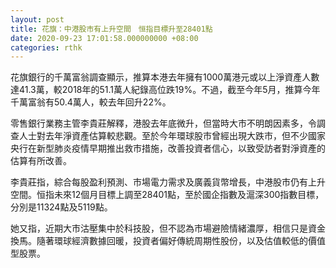 ```yaml
---
layout: post
title: 花旗：中港股市有上升空間　恒指目標升至28401點
date: 2020-09-23 17:01:58.000000000 +08:00
categories: rthk
---
```


花旗銀行的千萬富翁調查顯示，推算本港去年擁有1000萬港元或以上淨資產人數達41.3萬，較2018年的51.1萬人紀錄高位跌19%。不過，截至今年5月，推算今年千萬富翁有50.4萬人，較去年回升22%。

零售銀行業務主管李貴莊解釋，港股去年底微升，但當時大市不明朗因素多，令調查人士對去年淨資產估算較悲觀。至於今年環球股市曾經出現大跌市，但不少國家央行在新型肺炎疫情早期推出救市措施，改善投資者信心，以致受訪者對淨資產的估算有所改善。

李貴莊指，綜合每股盈利預測、市場電力需求及廣義貨幣增長，中港股市仍有上升空間。恒指未來12個月目標上調至28401點，至於國企指數及滬深300指數目標，分別是11324點及5119點。

她又指，近期大市沽壓集中於科技股，但不認為市場避險情緒濃厚，相信只是資金換馬。隨著環球經濟數據回暖，投資者偏好傳統周期性股份，以及估值較低的價值型股票。
